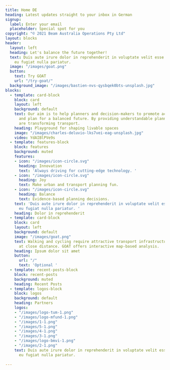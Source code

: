 ```yaml
---
title: Home DE
heading: Latest updates straight to your inbox in German
signup:
  label: Enter your email
  placeholder: Special spot for you
copyright: "© 2021 Beam Australia Operations Pty Ltd"
layout: blocks
header:
  layout: left
  heading: Let's balance the future together!
  text: Duis aute irure dolor in reprehenderit in voluptate velit esse cillum dolore
    eu fugiat nulla pariatur.
  image: "/images/goat.png"
  button:
    text: Try GOAT
    url: "/try-goat/"
  background_image: "/images/bastien-nvs-qysbqek0bts-unsplash.jpg"
blocks:
  - template: card-block
    block: card
    layout: left
    background: default
    text: Our aim is to help planners and decision-makers to promote active mobility
      and plan for a balanced future. By providing understandable planning tools, we
      are transforming transport.
    heading: Playground for shaping livable spaces
    image: "/images/charles-deluvio-lks7vei-eag-unsplash.jpg"
    video: YdAIBlPVe9s
  - template: features-block
    block: features
    background: muted
    features:
    - icon: "/images/icon-circle.svg"
      heading: Innovation
      text: 'Always driving for cutting-edge technology. '
    - icon: "/images/icon-circle.svg"
      heading: Joy
      text: Make urban and transport planning fun.
    - icon: "/images/icon-circle.svg"
      heading: Balance
      text: Evidence-based planning decisions.
    text: 'Duis aute irure dolor in reprehenderit in voluptate velit esse cillum dolore
      eu fugiat nulla pariatur. '
    heading: Dolor in reprehenderit
  - template: card-block
    block: card
    layout: left
    background: default
    image: "/images/goat.png"
    text: Walking and cycling require attractive transport infrastructure and destinations
      at close distance. GOAT offers interactive map-based analysis.
    heading: Ipsum dolor sit amet
    button:
      url: "/"
      text: 'Optional '
  - template: recent-posts-block
    block: recent-posts
    background: muted
    heading: Recent Posts
  - template: logos-block
    block: logos
    background: default
    heading: Partners
    logos:
    - "/images/logo-tum-1.png"
    - "/images/logo-mfund-1.png"
    - "/images/1-1.png"
    - "/images/5-1.png"
    - "/images/4-1.png"
    - "/images/3-1.png"
    - "/images/logo-bmvi-1.png"
    - "/images/2-1.png"
    text: Duis aute irure dolor in reprehenderit in voluptate velit esse cillum dolore
      eu fugiat nulla pariatur.
  
---
```

